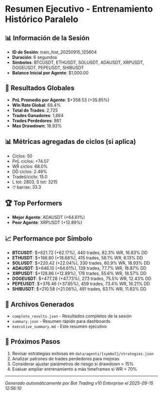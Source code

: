 # Resumen Ejecutivo - Entrenamiento Histórico Paralelo

## 📊 Información de la Sesión
- **ID de Sesión**: train_hist_20250915_125604
- **Duración**: 6 segundos
- **Símbolos**: BTCUSDT, ETHUSDT, SOLUSDT, ADAUSDT, XRPUSDT, DOGEUSDT, PEPEUSDT, SHIBUSDT
- **Balance Inicial por Agente**: $1,000.00

## 🎯 Resultados Globales
- **PnL Promedio por Agente**: $+358.53 (+35.85%)
- **Win Rate Global**: 68.4%
- **Total de Trades**: 2,725
- **Trades Ganadores**: 1,864
- **Trades Perdedores**: 861
- **Max Drawdown**: 18.93%

## 📊 Métricas agregadas de ciclos (si aplica)
- Ciclos: 50
- PnL̄ ciclos: +74.07
- WR̄ ciclos: 68.0%
- DD̄ ciclos: 2.49%
- Trades̄/ciclo: 15.0
- L tot: 2803, S tot: 3215
- ⏱̄ barras: 33.3


## 🏆 Top Performers
- **Mejor Agente**: ADAUSDT (+64.61%)
- **Peor Agente**: XRPUSDT (+12.89%)

## 📈 Performance por Símbolo
- **BTCUSDT**: $+621.72 (+62.17%), 440 trades, 82.3% WR, 16.83% DD
- **ETHUSDT**: $+186.80 (+18.68%), 415 trades, 58.1% WR, 6.13% DD
- **SOLUSDT**: $+220.42 (+22.04%), 330 trades, 60.9% WR, 18.93% DD
- **ADAUSDT**: $+646.10 (+64.61%), 139 trades, 77.7% WR, 18.87% DD
- **XRPUSDT**: $+128.86 (+12.89%), 178 trades, 55.6% WR, 18.57% DD
- **DOGEUSDT**: $+477.28 (+47.73%), 273 trades, 75.5% WR, 12.43% DD
- **PEPEUSDT**: $+376.46 (+37.65%), 459 trades, 73.4% WR, 16.21% DD
- **SHIBUSDT**: $+210.58 (+21.06%), 491 trades, 63.1% WR, 11.83% DD

## 📁 Archivos Generados
- `complete_results.json` - Resultados completos de la sesión
- `summary.json` - Resumen rápido para dashboards
- `executive_summary.md` - Este resumen ejecutivo

## 🎯 Próximos Pasos
1. Revisar estrategias exitosas en `data/agents/{symbol}/strategies.json`
2. Analizar patrones de trades perdedores para mejoras
3. Considerar ajustar parámetros de riesgo si drawdown > 15%
4. Evaluar ampliar entrenamiento a más timeframes si WR > 70%

---
*Generado automáticamente por Bot Trading v10 Enterprise el 2025-09-15 12:56:10*
